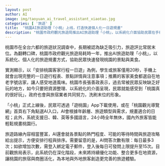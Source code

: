 ```yaml
---
layout: post
author: AI
image: img/taoyuan_ai_travel_assistant_xiaotao.jpg
categories: [ '旅遊' ]
title:  "桃園AI旅遊助理『小桃』上线，打造快速個人化一日遊規畫"
description: "桃園市政府觀光旅遊局推出AI旅遊助理「小桃」，以系統化介面協助民眾在手機約20秒即可生成完整的一日遊行程、景點與在地美食資訊，並支援日、韓、英等多國語言、24小時全年無休。使用者可透過「遊桃園」App或桃園觀光導覽網入口使用，AI會根據年齡層、旅遊類型與景點人氣等因素提供日程與攻略提示；每日問答上限為3次，登入綁定電子郵件後上限提升至15次。政府表示未來將持續深化功能、整合在地資源，活化旅宿與商圈，提升桃園旅遊形象。"
---
```

桃園市在全台六都的旅遊狀況調查中，長期被認為缺乏吸引力，旅遊評比常居末位。為翻轉口碑，桃園市政府觀光旅遊局耗時一年，推出AI旅遊助理「小桃」，以系統化、個人化的旅遊規畫方式，協助民眾快速發現桃園的景點與美食。

實測顯示，以「安排桃園客家行程一日遊」為例，學生或旅客僅用20秒，手機上就會出現完整的一日遊行程表、景點詳情與注意事項；推薦的客家美食都選自在地老字號店家，讓人感受地道風味。桃園市長張善政表示，過去常被民眾反映缺乏好玩的地方，如今只要把資源整理、以系統化的介面呈現，民眾就能感受到「桃園真的很好玩」，政府也會與旅宿業者共同努力，洗刷末位的形象。

「小桃」正式上線後，民眾可透過「遊桃園」App下載使用，或在「桃園觀光導覽網」首頁右下角點選AI入口，AI會根據年齡層、旅遊類型與需求，規畫適合的日程；此外，系統支援日、韓、英等多國語言，24小時全年無休，國內外旅客皆能輕鬆規畫桃園行。

旅遊路線內容相當豐富，AI還會就各景點的熱門程度、可能的等待時間與旅遊攻略給出提示，方便安排行程與排序。需要留意的是，AI問答次數有限：每日最多3次；如欲增加次數，需登入綁定電子郵件，登入後每日可發問上限提升至15次。目前觀旅局表示，此系統仍在深化階段，未來將持續優化功能、整合更多在地資源，讓桃園的旅宿與商圈活化，為本地與外地旅客創造更完善的旅遊體驗。